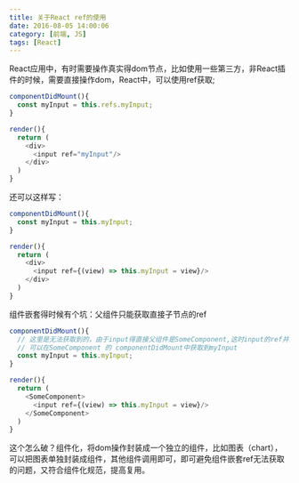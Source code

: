 ```yaml
---
title: 关于React ref的使用
date: 2016-08-05 14:00:06
category: [前端, JS]
tags: [React]
---
```

React应用中，有时需要操作真实得dom节点，比如使用一些第三方，非React插件的时候，需要直接操作dom，React中，可以使用ref获取;
``` js
componentDidMount(){
  const myInput = this.refs.myInput;
}

render(){
  return (
    <div>
      <input ref="myInput"/>
    </div>
  )
}
```
还可以这样写：
``` js
componentDidMount(){
  const myInput = this.myInput;
}

render(){
  return (
    <div>
      <input ref={(view) => this.myInput = view}/>
    </div>
  )
}
```
组件嵌套得时候有个坑：父组件只能获取直接子节点的ref
```js
componentDidMount(){
  // 这里是无法获取到的，由于input得直接父组件是SomeComponent,这时input的ref并未执行
  // 可以在SomeComponent 的 componentDidMount中获取到myInput
  const myInput = this.myInput;
}

render(){
  return (
    <SomeComponent>
      <input ref={(view) => this.myInput = view}/>
    </SomeComponent>
  )
}
```
这个怎么破？组件化，将dom操作封装成一个独立的组件，比如图表（chart），可以把图表单独封装成组件，其他组件调用即可，即可避免组件嵌套ref无法获取的问题，又符合组件化规范，提高复用。
